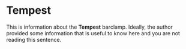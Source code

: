 # Tempest

This is information about the **Tempest** barclamp. Ideally, the author provided some information that is 
useful to know here and you are not reading this sentence.
